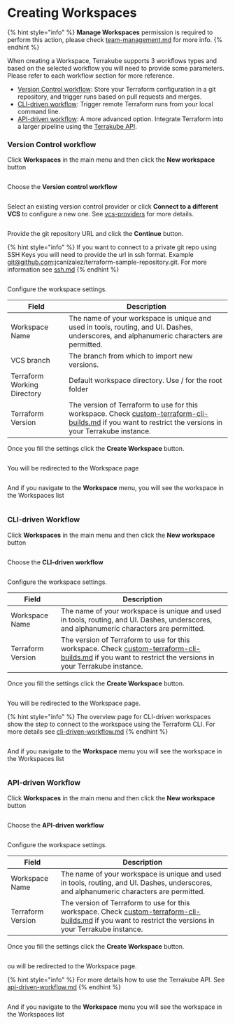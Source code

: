 # Creating Workspaces



{% hint style="info" %}
**Manage Workspaces** permission is required to perform this action, please check [team-management.md](../organizations/team-management.md "mention") for more info.
{% endhint %}



When creating a Workspace, Terrakube supports 3 workflows types and based on the selected workflow you will need to provide some parameters. Please refer to each workflow section for more reference.&#x20;

* [Version Control workflow](creating-workspaces.md#version-control-workflow): Store your Terraform configuration in a git repository, and trigger runs based on pull requests and merges.
* [CLI-driven workflow](creating-workspaces.md#cli-driven-workflow): Trigger remote Terraform runs from your local command line.
* [API-driven workflow](creating-workspaces.md#api-driven-workflow): A more advanced option. Integrate Terraform into a larger pipeline using the [Terrakube API](../../api/getting-started.md).

### Version Control workflow

Click **Workspaces** in the main menu and then click the **New workspace** button

<figure><img src="../../.gitbook/assets/image (4) (7).png" alt=""><figcaption></figcaption></figure>

Choose the **Version control workflow**

<figure><img src="../../.gitbook/assets/image (14).png" alt=""><figcaption></figcaption></figure>

Select an existing version control provider or click **Connect to a different VCS** to configure a new one. See [vcs-providers](../vcs-providers/ "mention") for more details.

<figure><img src="../../.gitbook/assets/image (7) (4).png" alt=""><figcaption></figcaption></figure>

Provide the git repository URL and click the **Continue** button.

{% hint style="info" %}
If you want to connect to a private git repo using SSH Keys you will need to provide the url in ssh format. Example git@github.com:jcanizalez/terraform-sample-repository.git. For more information see [ssh.md](../vcs-providers/ssh.md "mention")
{% endhint %}

<figure><img src="../../.gitbook/assets/image (12) (2).png" alt=""><figcaption></figcaption></figure>

Configure the workspace settings.&#x20;

| Field                       | Description                                                                                                                                                                                                                            |
| --------------------------- | -------------------------------------------------------------------------------------------------------------------------------------------------------------------------------------------------------------------------------------- |
| Workspace Name              | The name of your workspace is unique and used in tools, routing, and UI. Dashes, underscores, and alphanumeric characters are permitted.                                                                                               |
| VCS branch                  | The branch from which to import new versions.                                                                                                                                                                                          |
| Terraform Working Directory | Default workspace directory. Use / for the root folder                                                                                                                                                                                 |
| Terraform Version           | The version of Terraform to use for this workspace. Check [custom-terraform-cli-builds.md](../../getting-started/deployment/custom-terraform-cli-builds.md "mention") if you want to restrict the versions in your Terrakube instance. |

Once you fill the settings click the **Create Workspace** button.

<figure><img src="../../.gitbook/assets/image (1) (2).png" alt=""><figcaption></figcaption></figure>

You will be redirected to the Workspace page

<figure><img src="../../.gitbook/assets/image (1) (1) (4).png" alt=""><figcaption></figcaption></figure>

And if you navigate to the **Workspace** menu, you will see the workspace in the Workspaces list

<figure><img src="../../.gitbook/assets/image (17) (1).png" alt=""><figcaption></figcaption></figure>

### CLI-driven Workflow

Click **Workspaces** in the main menu and then click the **New workspace** button

<figure><img src="../../.gitbook/assets/image (2) (1) (1) (2).png" alt=""><figcaption></figcaption></figure>

Choose the **CLI-driven workflow**

<figure><img src="../../.gitbook/assets/image (5) (6).png" alt=""><figcaption></figcaption></figure>

Configure the workspace settings.&#x20;

| Field             | Description                                                                                                                                                                                                                            |
| ----------------- | -------------------------------------------------------------------------------------------------------------------------------------------------------------------------------------------------------------------------------------- |
| Workspace Name    | The name of your workspace is unique and used in tools, routing, and UI. Dashes, underscores, and alphanumeric characters are permitted.                                                                                               |
| Terraform Version | The version of Terraform to use for this workspace. Check [custom-terraform-cli-builds.md](../../getting-started/deployment/custom-terraform-cli-builds.md "mention") if you want to restrict the versions in your Terrakube instance. |

Once you fill the settings click the **Create Workspace** button.

<figure><img src="../../.gitbook/assets/image (11) (1).png" alt=""><figcaption></figcaption></figure>

You will be redirected to the Workspace page.

{% hint style="info" %}
The overview page for CLI-driven workspaces show the step to connect to the workspace using the Terraform CLI. For more details see [cli-driven-workflow.md](cli-driven-workflow.md "mention")
{% endhint %}

<figure><img src="../../.gitbook/assets/image (18) (1).png" alt=""><figcaption></figcaption></figure>

And if you navigate to the **Workspace** menu you will see the workspace in the Workspaces list

<figure><img src="../../.gitbook/assets/image (20).png" alt=""><figcaption></figcaption></figure>

### API-driven Workflow

Click **Workspaces** in the main menu and then click the **New workspace** button

<figure><img src="../../.gitbook/assets/image (4) (7).png" alt=""><figcaption></figcaption></figure>

Choose the **API-driven workflow**

<figure><img src="../../.gitbook/assets/image (8) (1) (2).png" alt=""><figcaption></figcaption></figure>

Configure the workspace settings.&#x20;

| Field             | Description                                                                                                                                                                                                                            |
| ----------------- | -------------------------------------------------------------------------------------------------------------------------------------------------------------------------------------------------------------------------------------- |
| Workspace Name    | The name of your workspace is unique and used in tools, routing, and UI. Dashes, underscores, and alphanumeric characters are permitted.                                                                                               |
| Terraform Version | The version of Terraform to use for this workspace. Check [custom-terraform-cli-builds.md](../../getting-started/deployment/custom-terraform-cli-builds.md "mention") if you want to restrict the versions in your Terrakube instance. |

Once you fill the settings click the **Create Workspace** button.

<figure><img src="../../.gitbook/assets/image (19).png" alt=""><figcaption></figcaption></figure>

ou will be redirected to the Workspace page.

{% hint style="info" %}
For more details how to use the Terrakube API. See [api-driven-workflow.md](api-driven-workflow.md "mention")
{% endhint %}

<figure><img src="../../.gitbook/assets/image (15).png" alt=""><figcaption></figcaption></figure>

And if you navigate to the **Workspace** menu you will see the workspace in the Workspaces list

<figure><img src="../../.gitbook/assets/image (3) (6).png" alt=""><figcaption></figcaption></figure>
